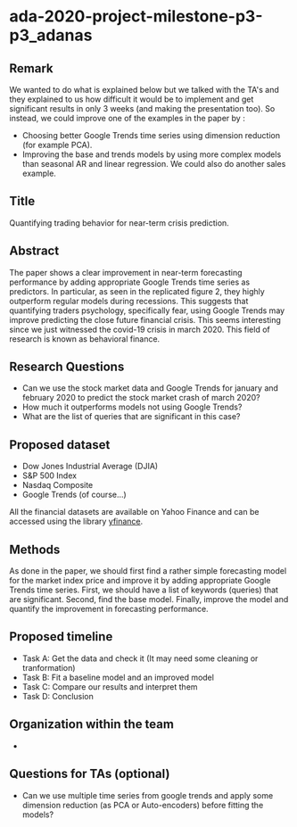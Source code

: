 # ada-2020-project-milestone-p3-p3_adanas

## Remark
We wanted to do what is explained below but we talked with the TA's and they explained to us how difficult it would be to implement and get significant results in only 3 weeks (and making the presentation too). So instead, we could improve one of the examples in the paper by :
- Choosing better Google Trends time series using dimension reduction (for example PCA).
- Improving the base and trends models by using more complex models than seasonal AR and linear regression.
We could also do another sales example.

## Title
Quantifying trading behavior for near-term crisis prediction.

## Abstract
The paper shows a clear improvement in near-term forecasting performance by adding appropriate Google Trends time series as predictors. In particular, as seen in the replicated figure 2, they highly outperform regular models during recessions. This suggests that quantifying traders psychology, specifically fear, using Google Trends may improve predicting the close future financial crisis. This seems interesting since we just witnessed the covid-19 crisis in march 2020. This field of research is known as behavioral finance.

## Research Questions
- Can we use the stock market data and Google Trends for january and february 2020 to predict the stock market crash of march 2020?
- How much it outperforms models not using Google Trends?
- What are the list of queries that are significant in this case? 

## Proposed dataset
- Dow Jones Industrial Average (DJIA)
- S&P 500 Index
- Nasdaq Composite
- Google Trends (of course…)

All the financial datasets are available on Yahoo Finance and can be accessed using the library [yfinance](https://pypi.org/project/yfinance/).

## Methods
As done in the paper, we should first find a rather simple forecasting model for the market index price and improve it by adding appropriate Google Trends time series. First, we should have a list of keywords (queries) that are significant. Second, find the base model. Finally, improve the model and quantify the improvement in forecasting performance.

## Proposed timeline
- Task A: Get the data and check it (It may need some cleaning or tranformation)
- Task B: Fit a baseline model and an improved model
- Task C: Compare our results and interpret them
- Task D: Conclusion

## Organization within the team
-

## Questions for TAs (optional)
- Can we use multiple time series from google trends and apply some dimension reduction (as PCA or Auto-encoders) before fitting the models?


